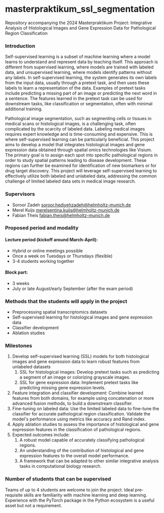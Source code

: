 # masterpraktikum_ssl_segmentation
Repository accompanying the 2024 Masterpraktikum Project: Integrative Analysis of Histological Images and Gene Expression Data for Pathological Region Classification

### Introduction
Self-supervised learning is a subset of machine learning where a model learns to understand and represent data by teaching itself. This approach is different from supervised learning, where models are trained with labeled data, and unsupervised learning, where models identify patterns without any labels. In self-supervised learning, the system generates its own labels from the input data, usually through a pretext task, and then uses these labels to learn a representation of the data. Examples of pretext tasks include predicting a missing part of an image or predicting the next word in a sentence. The features learned in the pretext task can be used for downstream tasks, like classification or segmentation, often with minimal additional training.

Pathological image segmentation, such as segmenting cells or tissues in medical scans or histological images, is a challenging task, often complicated by the scarcity of labeled data. Labeling medical images requires expert knowledge and is time-consuming and expensive. This is where self-supervised learning can be particularly beneficial. 
This project aims to develop a model that integrates histological images and gene expression data obtained through spatial omics technologies like Visium. The primary goal is to assign each spot into specific pathological regions in order to study spatial patterns leading to disease development. These regions can further be examined for identification of new biomarkers or for drug target discovery. This project will leverage self-supervised learning to effectively utilize both labeled and unlabeled data, addressing the common challenge of limited labeled data sets in medical image research.

### Supervisors
- Soroor Zadeh soroor.hediyehzadeh@helmholtz-munich.de
- Merel Kuijs merelsentina.kuijs@helmholtz-munich.de
- Fabian Theis fabian.theis@helmholtz-munich.de

### Proposed period and modality 
#### Lecture period (kickoff around March-April):
- Hybrid or online meetings possible
- Once a week on Tuesdays or Thursdays (flexible)
- 3-4 students working together

#### Block part:
- 3 weeks
- July or late August/early September (after the exam period)

### Methods that the students will apply in the project
- Preprocessing spatial transcriptomics datasets
- Self-supervised learning for histological images and gene expression data
- Classifier development
- Ablation studies

### Milestones
1. Develop self-supervised learning (SSL) models for both histological images and gene expression data to learn robust features from unlabeled datasets
    1. SSL for histological images: Develop pretext tasks such as predicting a segment of an image or colorizing grayscale images.
    2. SSL for gene expression data: Implement pretext tasks like predicting missing gene expression levels.
2. Feature integration and classifier development: Combine learned features from both domains, for example using concatenation or more advanced fusion methods, to build a downstream classifier.
3. Fine-tuning on labeled data: Use the limited labeled data to fine-tune the classifier for accurate pathological region classification. Validate the model's performance using metrics like accuracy and Rand index.
4. Apply ablation studies to assess the importance of histological and gene expression features in the classification of pathological regions.
5. Expected outcomes include:
    1. A robust model capable of accurately classifying pathological regions.
    2. An understanding of the contribution of histological and gene expression features to the overall model performance.
    3. A framework that can be adapted to other similar integrative analysis tasks in computational biology research.


### Number of students that can be supervised
Teams of up to 4 students are welcome to join the project. Ideal pre-requisite skills are familiarity with machine learning and deep learning. Experience with the PyTorch package in the Python ecosystem is a useful asset but not a requirement. 



